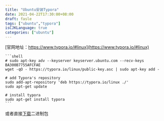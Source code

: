 ```yaml
---
title: "Ubuntu安装Typora"
date: 2021-04-22T17:30:00+08:00
draft: fasle
tags: ["ubuntu","typora"]
isCJKLanguage: true
categories: ["ubuntu"]
---
```


[官网地址：https://www.typora.io/#linux](https://www.typora.io/#linux)

    ```shell
    # sudo apt-key adv --keyserver keyserver.ubuntu.com --recv-keys BA300B7755AFCFAE
    wget -qO - https://typora.io/linux/public-key.asc | sudo apt-key add -

    # add Typora's repository
    sudo add-apt-repository 'deb https://typora.io/linux ./'
    sudo apt-get update

    # install typora
    sudo apt-get install typora
    ```

或者直接[下载](https://typora.io/linux/Typora-linux-x64.tar.gz)二进制包
